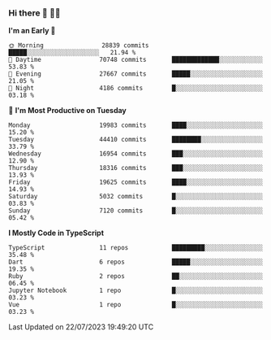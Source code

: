 ### Hi there 👋 🧑‍💻



<!--START_SECTION:waka-->
**I'm an Early 🐤** 

```text
🌞 Morning                28839 commits       █████░░░░░░░░░░░░░░░░░░░░   21.94 % 
🌆 Daytime                70748 commits       █████████████░░░░░░░░░░░░   53.83 % 
🌃 Evening                27667 commits       █████░░░░░░░░░░░░░░░░░░░░   21.05 % 
🌙 Night                  4186 commits        █░░░░░░░░░░░░░░░░░░░░░░░░   03.18 % 
```
📅 **I'm Most Productive on Tuesday** 

```text
Monday                   19983 commits       ████░░░░░░░░░░░░░░░░░░░░░   15.20 % 
Tuesday                  44410 commits       ████████░░░░░░░░░░░░░░░░░   33.79 % 
Wednesday                16954 commits       ███░░░░░░░░░░░░░░░░░░░░░░   12.90 % 
Thursday                 18316 commits       ███░░░░░░░░░░░░░░░░░░░░░░   13.93 % 
Friday                   19625 commits       ████░░░░░░░░░░░░░░░░░░░░░   14.93 % 
Saturday                 5032 commits        █░░░░░░░░░░░░░░░░░░░░░░░░   03.83 % 
Sunday                   7120 commits        █░░░░░░░░░░░░░░░░░░░░░░░░   05.42 % 
```


**I Mostly Code in TypeScript** 

```text
TypeScript               11 repos            █████████░░░░░░░░░░░░░░░░   35.48 % 
Dart                     6 repos             █████░░░░░░░░░░░░░░░░░░░░   19.35 % 
Ruby                     2 repos             ██░░░░░░░░░░░░░░░░░░░░░░░   06.45 % 
Jupyter Notebook         1 repo              █░░░░░░░░░░░░░░░░░░░░░░░░   03.23 % 
Vue                      1 repo              █░░░░░░░░░░░░░░░░░░░░░░░░   03.23 % 
```




 Last Updated on 22/07/2023 19:49:20 UTC
<!--END_SECTION:waka-->


